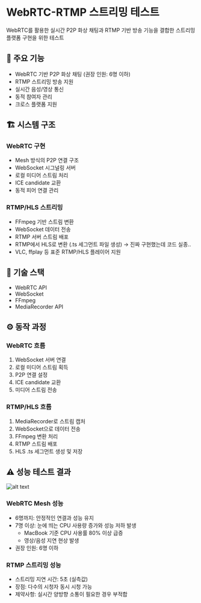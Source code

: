 # WebRTC-RTMP 스트리밍 테스트

WebRTC를 활용한 실시간 P2P 화상 채팅과 RTMP 기반 방송 기능을 결합한 스트리밍 플랫폼 구현을 위한 테스트

## 🚀 주요 기능

- WebRTC 기반 P2P 화상 채팅 (권장 인원: 6명 이하)
- RTMP 스트리밍 방송 지원
- 실시간 음성/영상 통신
- 동적 참여자 관리
- 크로스 플랫폼 지원

## 🏗️ 시스템 구조

### WebRTC 구현
- Mesh 방식의 P2P 연결 구조
- WebSocket 시그널링 서버
- 로컬 미디어 스트림 처리
- ICE candidate 교환
- 동적 피어 연결 관리

### RTMP/HLS 스트리밍
- FFmpeg 기반 스트림 변환
- WebSocket 데이터 전송
- RTMP 서버 스트림 배포
- RTMP에서 HLS로 변환 (.ts 세그먼트 파일 생성) → 진짜 구현했는데 코드 실종..
- VLC, ffplay 등 표준 RTMP/HLS 플레이어 지원

## 🔧 기술 스택

- WebRTC API
- WebSocket
- FFmpeg
- MediaRecorder API

## ⚙️ 동작 과정

### WebRTC 흐름
1. WebSocket 서버 연결
2. 로컬 미디어 스트림 획득
3. P2P 연결 설정
4. ICE candidate 교환
5. 미디어 스트림 전송

### RTMP/HLS 흐름
1. MediaRecorder로 스트림 캡처
2. WebSocket으로 데이터 전송
3. FFmpeg 변환 처리
4. RTMP 스트림 배포
5. HLS .ts 세그먼트 생성 및 저장

## ⚠️ 성능 테스트 결과

![alt text](image.png)

### WebRTC Mesh 성능
- 6명까지: 안정적인 연결과 성능 유지
- 7명 이상: 눈에 띄는 CPU 사용량 증가와 성능 저하 발생
  - MacBook 기준 CPU 사용률 80% 이상 급증
  - 영상/음성 지연 현상 발생
- 권장 인원: 6명 이하

### RTMP 스트리밍 성능
- 스트리밍 지연 시간: 5초 (실측값)
- 장점: 다수의 시청자 동시 시청 가능
- 제약사항: 실시간 양방향 소통이 필요한 경우 부적합
